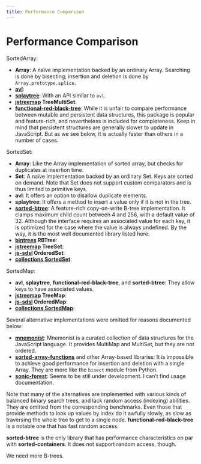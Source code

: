 ```yaml
---
title: Performance Comparison
---
```


# Performance Comparison

SortedArray:

- **Array**:
  A naïve implementation backed by an ordinary Array.
  Searching is done by bisecting; insertion and deletion is done by `Array.prototype.splice`.
- **[avl](https://www.npmjs.com/package/avl)**:
- **[splaytree](https://www.npmjs.com/package/splaytree)**:
  With an API similar to `avl`.
- **[jstreemap](https://kirusi.github.io/jstreemap/) TreeMultiSet**:
- **[functional-red-black-tree](https://www.npmjs.com/package/functional-red-black-tree)**:
  While it is unfair to compare performance between mutable and persistent data structures,
  this package is popular and feature-rich, and nevertheless is included for completeness.
  Keep in mind that persistent structures are generally slower to update in JavaScript.
  But as we see below, it is actually faster than others in a number of cases.

SortedSet:

- **Array**:
  Like the Array implementation of sorted array, but checks for duplicates at insertion time.
- **Set**:
  A naïve implementation backed by an ordinary Set.
  Keys are sorted on demand.
  Note that Set does not support custom comparators and is thus limited to primitive keys.
- **avl**:
  It offers an option to disallow duplicate elements.
- **splaytree**:
  It offers a method to insert a value only if it is not in the tree.
- **[sorted-btree](https://www.npmjs.com/package/sorted-btree)**:
  A feature-rich copy-on-write B-tree implementation.
  It clamps maximum child count between 4 and 256, with a default value of 32.
  Although the interface requires an associated value for each key,
  it is optimized for the case where the value is always undefined.
  By the way, it is the most well documented library listed here.
- **[bintrees](https://www.npmjs.com/package/bintrees) RBTree**:
- **[jstreemap](https://kirusi.github.io/jstreemap/) TreeSet**:
- **[js-sdsl](https://js-sdsl.org/) OrderedSet**:
- **[collections SortedSet](https://www.collectionsjs.com/sorted-set)**:

SortedMap:

- **avl**, **splaytree**, **functional-red-black-tree**, and **sorted-btree**:
  They allow keys to have associated values.
- **[jstreemap](https://kirusi.github.io/jstreemap/) TreeMap**:
- **[js-sdsl](https://js-sdsl.org/) OrderedMap**:
- **[collections SortedMap](https://www.collectionsjs.com/sorted-map)**:

Several alternative implementations were omitted for reasons documented below:

- **[mnemonist](https://yomguithereal.github.io/mnemonist/)**:
  Mnemonist is a curated collection of data structures for the JavaScript language.
  It provides MultiMap and MultiSet, but they are not ordered.
- **[sorted-array-functions](https://www.npmjs.com/package/sorted-array-functions)** and other Array-based libraries:
  It is impossible to achieve good performance for insertion and deletion with a single Array.
  They are more like the `bisect` module from Python.
- **[sonic-forest](https://streamich.github.io/sonic-forest/)**:
  Seems to be still under development. I can’t find usage documentation.

Note that many of the alternatives are implemented with various kinds of balanced binary search trees,
and lack random access (indexing) abilities.
They are omitted from the corresponding benchmarks.
Even those that provide methods to look up values by index do it awfully slowly,
as slow as traversing the whole tree to get to a single node.
**functional-red-black-tree** is a notable one that has fast random access.

**sorted-btree** is the only library that has performance characteristics on par with **sorted-containers**.
It does not support random access, though.

We need more B-trees.
